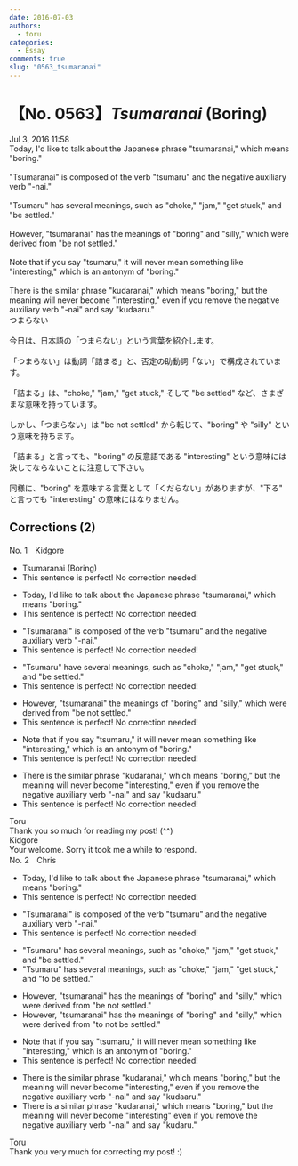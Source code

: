 ```yaml
---
date: 2016-07-03
authors:
  - toru
categories:
  - Essay
comments: true
slug: "0563_tsumaranai"
---
```


# 【No. 0563】<strong><em>Tsumaranai</strong></em> (Boring)
<div class="date">Jul 3, 2016 11:58</div>
<div id="post"><div id="body_show_ori">
Today, I'd like to talk about the Japanese phrase "tsumaranai," which means "boring."<br/><br/>"Tsumaranai" is composed of the verb "tsumaru" and the negative auxiliary verb "-nai."<br/><br/>"Tsumaru" has several meanings, such as "choke," "jam," "get stuck," and "be settled."<br/><br/>However, "tsumaranai" has the meanings of "boring" and "silly," which were derived from "be not settled."<br/><br/>Note that if you say "tsumaru," it will never mean something like "interesting," which is an antonym of "boring."<br/><br/>There is the similar phrase "kudaranai," which means "boring," but the meaning will never become "interesting," even if you remove the negative auxiliary verb "-nai" and say "kudaaru."
</div></div>

<!-- more -->

<div id="post_ja"><div id="body_show_mo">
つまらない<br/><br/>今日は、日本語の「つまらない」という言葉を紹介します。<br/><br/>「つまらない」は動詞「詰まる」と、否定の助動詞「ない」で構成されています。<br/><br/>「詰まる」は、"choke," "jam," "get stuck," そして "be settled" など、さまざまな意味を持っています。<br/><br/>しかし、「つまらない」は "be not settled" から転じて、"boring" や "silly" という意味を持ちます。<br/><br/>「詰まる」と言っても、"boring" の反意語である "interesting" という意味には決してならないことに注意して下さい。<br/><br/>同様に、"boring" を意味する言葉として「くだらない」がありますが、"下る" と言っても "interesting" の意味にはなりません。
</div></div>

## Corrections (2)
<div id="block"><div class="first_name"> No. 1　<span class="just_name">Kidgore</span></div><div id="block2">
<ul class="correction_field">
<li class="incorrect">Tsumaranai (Boring)</li>
<li class="corrected perfect">This sentence is perfect! No correction needed!</li>
</ul>
<ul class="correction_field">
<li class="incorrect">Today, I'd like to talk about the Japanese phrase "tsumaranai," which means "boring."</li>
<li class="corrected perfect">This sentence is perfect! No correction needed!</li>
</ul>
<ul class="correction_field">
<li class="incorrect">"Tsumaranai" is composed of the verb "tsumaru" and the negative auxiliary verb "-nai."</li>
<li class="corrected perfect">This sentence is perfect! No correction needed!</li>
</ul>
<ul class="correction_field">
<li class="incorrect">"Tsumaru" have several meanings, such as "choke," "jam," "get stuck," and "be settled."</li>
<li class="corrected perfect">This sentence is perfect! No correction needed!</li>
</ul>
<ul class="correction_field">
<li class="incorrect">However, "tsumaranai" the meanings of "boring" and "silly," which were derived from "be not settled."</li>
<li class="corrected perfect">This sentence is perfect! No correction needed!</li>
</ul>
<ul class="correction_field">
<li class="incorrect">Note that if you say "tsumaru," it will never mean something like "interesting," which is an antonym of "boring."</li>
<li class="corrected perfect">This sentence is perfect! No correction needed!</li>
</ul>
<ul class="correction_field">
<li class="incorrect">There is the similar phrase "kudaranai," which means "boring," but the meaning will never become "interesting," even if you remove the negative auxiliary verb "-nai" and say "kudaaru."</li>
<li class="corrected perfect">This sentence is perfect! No correction needed!</li>
</ul>
</div><div class="name"><span class="just_name">Toru</span><br>
Thank you so much for reading my post! (^^)
</div>
<div class="name"><span class="just_name">Kidgore</span><br>
Your welcome. Sorry it took me a while to respond.
</div>
</div>
<div id="block"><div class="first_name"> No. 2　<span class="just_name">Chris</span></div><div id="block2">
<ul class="correction_field">
<li class="incorrect">Today, I'd like to talk about the Japanese phrase "tsumaranai," which means "boring."</li>
<li class="corrected perfect">This sentence is perfect! No correction needed!</li>
</ul>
<ul class="correction_field">
<li class="incorrect">"Tsumaranai" is composed of the verb "tsumaru" and the negative auxiliary verb "-nai."</li>
<li class="corrected perfect">This sentence is perfect! No correction needed!</li>
</ul>
<ul class="correction_field">
<li class="incorrect">"Tsumaru" has several meanings, such as "choke," "jam," "get stuck," and "be settled."</li>
<li class="corrected correct">
"Tsumaru" has several meanings, such as "choke," "jam," "get stuck," and "<span class="f_blue">to </span>be settled."
</li>
</ul>
<ul class="correction_field">
<li class="incorrect">However, "tsumaranai" has the meanings of "boring" and "silly," which were derived from "be not settled."</li>
<li class="corrected correct">
However, "tsumaranai" has the meanings of "boring" and "silly," which were derived from "<span class="f_blue">to not be</span> settled."
</li>
</ul>
<ul class="correction_field">
<li class="incorrect">Note that if you say "tsumaru," it will never mean something like "interesting," which is an antonym of "boring."</li>
<li class="corrected perfect">This sentence is perfect! No correction needed!</li>
</ul>
<ul class="correction_field">
<li class="incorrect">There is the similar phrase "kudaranai," which means "boring," but the meaning will never become "interesting," even if you remove the negative auxiliary verb "-nai" and say "kudaaru."</li>
<li class="corrected correct">
There is <span class="f_blue">a</span> similar phrase "kudaranai," which means "boring," but the meaning will never become "interesting" even if you remove the negative auxiliary verb "-nai" and say "kudaru."
</li>
</ul>
</div><div class="name"><span class="just_name">Toru</span><br>
Thank you very much for correcting my post! :)
</div>
</div>
